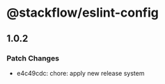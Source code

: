 # @stackflow/eslint-config

## 1.0.2

### Patch Changes

- e4c49cdc: chore: apply new release system
